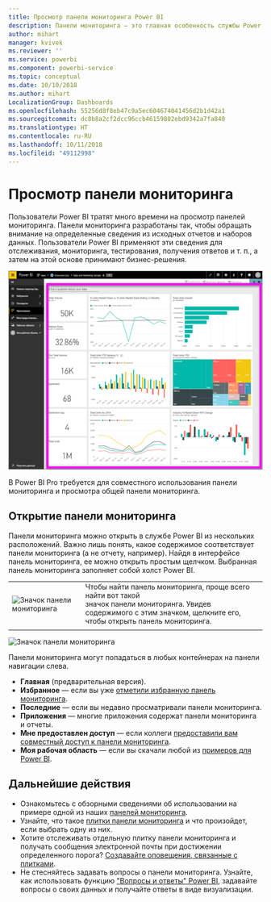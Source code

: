 ```yaml
---
title: Просмотр панели мониторинга Power BI
description: Панели мониторинга — это главная особенность службы Power BI.
author: mihart
manager: kvivek
ms.reviewer: ''
ms.service: powerbi
ms.component: powerbi-service
ms.topic: conceptual
ms.date: 10/10/2018
ms.author: mihart
LocalizationGroup: Dashboards
ms.openlocfilehash: 55256d8f8eb47c9a5ec604674041456d2b1d42a1
ms.sourcegitcommit: dc8b8a2cf2dcc96ccb46159802ebd9342a7fa840
ms.translationtype: HT
ms.contentlocale: ru-RU
ms.lasthandoff: 10/11/2018
ms.locfileid: "49112998"
---
```

# <a name="view-a-dashboard"></a>Просмотр панели мониторинга
Пользователи Power BI тратят много времени на просмотр панелей мониторинга. Панели мониторинга разработаны так, чтобы обращать внимание на определенные сведения из исходных отчетов и наборов данных. Пользователи Power BI применяют эти сведения для отслеживания, мониторинга, тестирования, получения ответов и т. п., а затем на этой основе принимают бизнес-решения.

![панель мониторинга](media/end-user-dashboard-open/power-bi-new-dash.png)


В Power BI Pro требуется для совместного использования панели мониторинга и просмотра общей панели мониторинга.

## <a name="open-a-dashboard"></a>Открытие панели мониторинга
Панели мониторинга можно открыть в службе Power BI из нескольких расположений.  Важно лишь понять, какое содержимое соответствует панели мониторинга (а не отчету, например). Найдя в интерфейсе панель мониторинга, ее можно открыть простым щелчком. Выбранная панель мониторинга заполняет собой холст Power BI.


|              |         |
|------------|--------------------------------|
|![Значок панели мониторинга](media/end-user-dashboard-open/power-bi-dashboard-icon.png)      |Чтобы найти панель мониторинга, проще всего найти вот такой <br>значок панели мониторинга. Увидев содержимого с этим значком, щелкните его, чтобы открыть панель мониторинга. |
|                    |          |

![Значок панели мониторинга](media/end-user-dashboard-open/opendash.gif)
 

<!--insert aGIF-->

Панели мониторинга могут попадаться в любых контейнерах на панели навигации слева. 
- **Главная** (предварительная версия).
- **Избранное** — если вы уже [отметили избранную панель мониторинга](end-user-favorite.md).
- **Последние** — если вы недавно просматривали панели мониторинга.
- **Приложения** — многие приложения содержат панели мониторинга и отчеты.
- **Мне предоставлен доступ** — если коллеги [предоставили вам совместный доступ к панели мониторинга](end-user-shared-with-me.md).
- **Моя рабочая область** — если вы скачали любой из [примеров для Power BI](../sample-datasets.md).


## <a name="next-steps"></a>Дальнейшие действия
* Ознакомьтесь с обзорными сведениями об использовании на примере одной из наших [панелей мониторинга](../sample-tutorial-connect-to-the-samples.md).
* Узнайте, что такое [плитки панели мониторинга](end-user-tiles.md) и что произойдет, если выбрать одну из них.
* Хотите отслеживать отдельную плитку панели мониторинга и получать сообщения электронной почты при достижении определенного порога? [Создавайте оповещения, связанные с плитками](end-user-alerts.md).
* Не стесняйтесь задавать вопросы о панели мониторинга. Узнайте, как использовать функцию ["Вопросы и ответы" Power BI](end-user-q-and-a.md), задавайте вопросы о своих данных и получайте ответы в виде визуализации. 